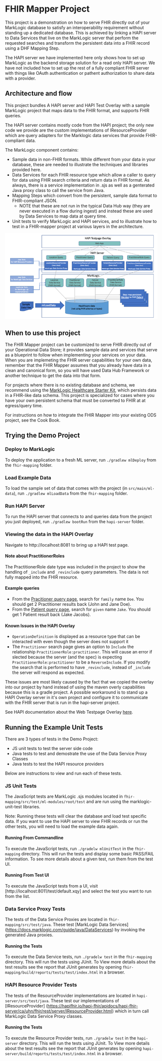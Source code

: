 # FHIR Mapper Project

This project is a demonstration on how to serve FHIR directly out of your MarkLogic database to satisfy an interoperability requirement without standing up a dedicated database. This is achieved by linking a HAPI server to Data Services that live on the MarkLogic server that perform the requested searches and transform the persistent data into a FHIR record using a DHF Mapping Step.

The HAPI server we have implemented here only shows how to set up MarkLogic as the backend storage solution for a read only HAPI server. We have not included how to set up the rest of a fully compliant FHIR server with things like OAuth authentication or pathent authorization to share data with a provider.

## Architecture and flow

This project bundles A HAPI server and HAPI Test Overlay with a sample MarkLogic project that maps data to the FHIR format, and supports FHIR queries.

The HAPI server contains mostly code from the HAPI project; the only new code we provide are the custom implementations of IResourceProvider which are query adapters for the Marklogic data services that provide FHIR-compliant data.

The MarkLogic component contains:
* Sample data in non-FHIR formats. While different from your data in your database, these are needed to illustrate the techniques and libraries provided here.
* Data Services for each FHIR resource type which allow a caller to query for data using FHIR search criteria and return data in FHIR format. As always, there is a service implementation in .sjs as well as a genterated Java proxy class to call the service from Java.
* Mapping Steps which convert from the persistent, sample data format to FHIR-compliant JSON. 
  * NOTE that these are not run in the typical Data Hub way (they are never executed in a flow during ingest) and instead these are used by Data Services to map data at query time. 
* Unit tests to verify MarkLogic and HAPI services, and to illustrate how to test in a FHIR-mapper project at various layers in the architecture.

![Architecture Diagram](./docs/OverallFlowDiagramReadme.png)

## When to use this project
The FHIR Mapper project can be customized to serve FHIR directly out of your Operational Data Store; it provides sample data and services that serve as a blueprint to follow when implementing your services on your data. When you are implemeting the FHIR server capabilities for your own data, remember that the FHIR Mapper assumes that you already have data in a clean and canonical form, so you will have used Data Hub Framework or another technique to get the data into that form.

For projects where there is no existing database and schema, we recommend using the [MarkLogic Healthcare Starter Kit](https://github.com/marklogic-community/marklogic-healthcare-starter-kit), which persists data in a FHIR-like data schema. This project is specialized for cases where you have your own persistent schema that must be converted to FHIR at at egress/query time.

For instructions on how to integrate the FHIR Mapper into your existing ODS project, see the Cook Book.

## Trying the Demo Project

### Deploy to MarkLogic

To deploy the application to a fresh ML server, run ```./gradlew mlDeploy``` from the ```fhir-mapping``` folder.

### Load Example Data
To load the sample set of data that comes with the project (in ```src/main/ml-data```), run ```./gradlew mlLoadData``` from the ```fhir-mapping``` folder.

### Run HAPI Server
To run the HAPI server that connects to and queries data from the project you just deployed, run ```./gradlew bootRun``` from the ```hapi-server``` folder.

### Viewing the data in the HAPI Overlay
Navigate to http://localhost:8081 to bring up a HAPI test page.

#### Note about PractitionerRoles
The PractitionerRole date type was included in the project to show the handling of ```_include``` and ```_revinclude``` query parameters. The data is not fully mapped into the FHIR resource.

#### Example queries
- From the [Pracitioner query page](http://localhost:8081/resource?serverId=home&pretty=false&_summary=&resource=Practitioner), search for ```family``` name ```Doe```. You should get 2 Practitioner results back (John and Jane Doe).
- From the [Patient query page](http://localhost:8081/resource?serverId=home&pretty=false&_summary=&resource=Patient), search for ```given``` name ```Jake```. You should get 1 Patient result back (Jake Jacobs).

#### Known Issues in the HAPI Overlay

- ```OperationDefinition``` is displayed as a resource type that can be interacted with even though the server does not support it
- The ```Practitioner``` search page gives an option to ```Include``` the relationship ```PractitionerRole:practitioner```. This will cause an error if slected because the server (and the spec) is expecting ```PractitionerRole:practitioner``` to be a ```ReverseInclude```. If you modify the search that is performed to have ```_revinclude```, instead of ```_include``` the server will respond as expected.

These issues are most likely caused by the fact that we copied the overlay into our project by hand instead of using the maven overly capabilities because this is a gradle project. A possible workaround is to stand up a HAPI Overlay server in it's own project and configure it to communicate with the FHIR server that is run in the hapi-server project.

See HAPI documentation about the Web Testpage Overlay [here]( https://hapifhir.io/hapi-fhir/docs/server_plain/web_testpage_overlay.html ). 

## Running the Example Unit Tests
There are 3 types of tests in the Demo Project:

- JS unit tests to test the server side code
- Java tests to test and demostrate the use of the Data Service Proxy Classes
- Java tests to test the HAPI resource providers

Below are instructions to view and run each of these tests.

### JS Unit Tests
The JavaScript tests are MarkLogic .sjs modules located in ```fhir-mapping/src/test/ml-modules/root/test``` and are run using the marklogic-unit-test libraries. 

Note: Running these tests will clear the database and load test specific data. If you want to use the HAPI server to view FHIR records or run the other tests, you will need to load the example data again.

#### Running From Commandline
To execute the JavaScript tests, run ```./gradelw mlUnitTest``` in the ```fhir-mapping``` directory. This will run the tests and display some basic PASS/FAIL information. To see more details about a given test, run them from the test UI.

#### Running From Test UI
To execute the JavaScript tests from a UI, visit [http://localhost:8011/test/default.xqy] and select the test you want to run from the list.

### Data Service Proxy Tests
The tests of the Data Service Proxies are located in ```fhir-mapping/src/test/java```. These test [MarkLogic Data Services] (https://docs.marklogic.com/guide/java/DataServices) by invoking the generated Java proxies.

#### Running the Tests
To execute the Data Service tests, run ```./gradelw test``` in the ```fhir-mapping``` directory. This will run the tests using JUnit. To View more details about the test results see the report that JUnit generates by opening ```fhir-mapping/build/reports/tests/test/index.html``` in a browser.

### HAPI Resource Provider Tests
The tests of the ResourceProvider implementations are located in ```hapi-server/src/test/java```. These test our implementations of [IResourceProvider] (https://hapifhir.io/hapi-fhir/apidocs/hapi-fhir-server/ca/uhn/fhir/rest/server/IResourceProvider.html) which in turn call MarkLogic Data Service Proxy classes.

#### Running the Tests
To execute the Resource Provider tests, run ```./gradelw test``` in the ```hapi-server``` directory. This will run the tests using JUnit. To View more details about the test results see the report that JUnit generates by opening ```hapi-server/build/reports/tests/test/index.html``` in a browser.